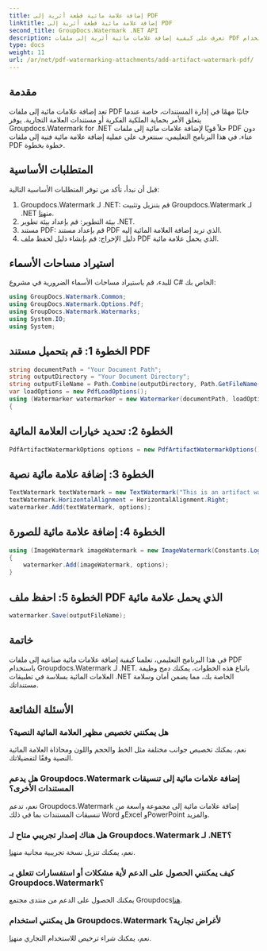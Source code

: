 ```yaml
---
title: إضافة علامة مائية قطعة أثرية إلى PDF
linktitle: إضافة علامة مائية قطعة أثرية إلى PDF
second_title: GroupDocs.Watermark .NET API
description: تعرف على كيفية إضافة علامات مائية أثرية إلى ملفات PDF بسهولة باستخدام Groupdocs.Watermark for .NET. حماية المستندات الخاصة بك بكل سهولة.
type: docs
weight: 11
url: /ar/net/pdf-watermarking-attachments/add-artifact-watermark-pdf/
---
```

## مقدمة
تعد إضافة علامات مائية إلى ملفات PDF جانبًا مهمًا في إدارة المستندات، خاصة عندما يتعلق الأمر بحماية الملكية الفكرية أو مستندات العلامة التجارية. يوفر Groupdocs.Watermark for .NET حلاً قويًا لإضافة علامات مائية إلى ملفات PDF دون عناء. في هذا البرنامج التعليمي، سنتعرف على عملية إضافة علامة مائية فنية إلى ملفات PDF خطوة بخطوة.
## المتطلبات الأساسية
قبل أن نبدأ، تأكد من توفر المتطلبات الأساسية التالية:
1.  Groupdocs.Watermark لـ .NET: قم بتنزيل وتثبيت Groupdocs.Watermark لـ .NET من[هنا](https://releases.groupdocs.com/Watermark/net/).
2. بيئة التطوير: قم بإعداد بيئة تطوير .NET.
3. مستند PDF: قم بإعداد مستند PDF الذي تريد إضافة العلامة المائية إليه.
4. دليل الإخراج: قم بإنشاء دليل لحفظ ملف PDF الذي يحمل علامة مائية.

## استيراد مساحات الأسماء
للبدء، قم باستيراد مساحات الأسماء الضرورية في مشروع C# الخاص بك:
```csharp
using GroupDocs.Watermark.Common;
using GroupDocs.Watermark.Options.Pdf;
using GroupDocs.Watermark.Watermarks;
using System.IO;
using System;
```
## الخطوة 1: قم بتحميل مستند PDF
```csharp
string documentPath = "Your Document Path";
string outputDirectory = "Your Document Directory";
string outputFileName = Path.Combine(outputDirectory, Path.GetFileName(documentPath));
var loadOptions = new PdfLoadOptions();
using (Watermarker watermarker = new Watermarker(documentPath, loadOptions))
{
```
## الخطوة 2: تحديد خيارات العلامة المائية
```csharp
PdfArtifactWatermarkOptions options = new PdfArtifactWatermarkOptions();
```
## الخطوة 3: إضافة علامة مائية نصية
```csharp
TextWatermark textWatermark = new TextWatermark("This is an artifact watermark", new Font("Arial", 8));
textWatermark.HorizontalAlignment = HorizontalAlignment.Right;
watermarker.Add(textWatermark, options);
```
## الخطوة 4: إضافة علامة مائية للصورة
```csharp
using (ImageWatermark imageWatermark = new ImageWatermark(Constants.LogoBmp))
{
    watermarker.Add(imageWatermark, options);
}
```
## الخطوة 5: احفظ ملف PDF الذي يحمل علامة مائية
```csharp
watermarker.Save(outputFileName);
```

## خاتمة
في هذا البرنامج التعليمي، تعلمنا كيفية إضافة علامات مائية صناعية إلى ملفات PDF باستخدام Groupdocs.Watermark لـ .NET. باتباع هذه الخطوات، يمكنك دمج وظيفة العلامات المائية بسلاسة في تطبيقات .NET الخاصة بك، مما يضمن أمان وسلامة مستنداتك.
## الأسئلة الشائعة
### هل يمكنني تخصيص مظهر العلامة المائية النصية؟
نعم، يمكنك تخصيص جوانب مختلفة مثل الخط والحجم واللون ومحاذاة العلامة المائية النصية وفقًا لتفضيلاتك.
### هل يدعم Groupdocs.Watermark إضافة علامات مائية إلى تنسيقات المستندات الأخرى؟
نعم، تدعم Groupdocs.Watermark إضافة علامات مائية إلى مجموعة واسعة من تنسيقات المستندات بما في ذلك Word وExcel وPowerPoint والمزيد.
### هل هناك إصدار تجريبي متاح لـ Groupdocs.Watermark لـ .NET؟
 نعم، يمكنك تنزيل نسخة تجريبية مجانية من[هنا](https://releases.groupdocs.com/).
### كيف يمكنني الحصول على الدعم لأية مشكلات أو استفسارات تتعلق بـ Groupdocs.Watermark؟
 يمكنك الحصول على الدعم من منتدى مجتمع Groupdocs[هنا](https://forum.groupdocs.com/c/watermark/19).
### هل يمكنني استخدام Groupdocs.Watermark لأغراض تجارية؟
نعم، يمكنك شراء ترخيص للاستخدام التجاري من[هنا](https://purchase.groupdocs.com/buy).